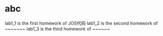 # abc
lab1_1 is the first homework of JOS代码
lab1_2 is the second homework of ~~~~~~~
lab1_3 is the third homework of ~~~~~~
